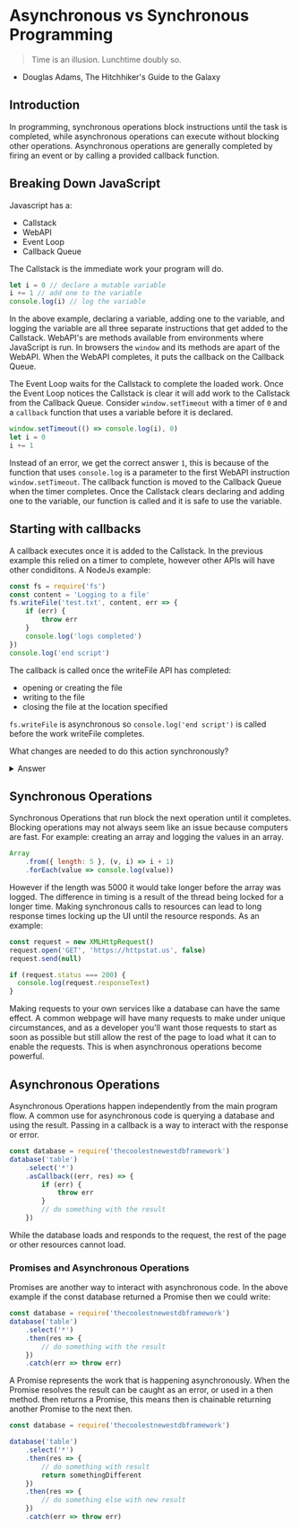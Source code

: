 # Asynchronous vs Synchronous Programming

> Time is an illusion. Lunchtime doubly so.
- Douglas Adams, The Hitchhiker's Guide to the Galaxy

## Introduction

In programming, synchronous operations block instructions until the task is completed, while asynchronous operations can execute without blocking other operations. Asynchronous operations are generally completed by firing an event or by calling a provided callback function.

## Breaking Down JavaScript

Javascript has a:
- Callstack
- WebAPI
- Event Loop
- Callback Queue

The Callstack is the immediate work your program will do.

```js
let i = 0 // declare a mutable variable
i += 1 // add one to the variable
console.log(i) // log the variable
```

In the above example, declaring a variable, adding one to the variable, and logging the variable are all three separate instructions that get added to the Callstack.
WebAPI's are methods available from environments where JavaScript is run. In browsers the `window` and its methods are apart of the WebAPI. When the WebAPI completes, it puts the callback on the Callback Queue. 

The Event Loop waits for the Callstack to complete the loaded work. Once the Event Loop notices the Callstack is clear it will add work to the Callstack from the Callback Queue.
Consider `window.setTimeout` with a timer of `0` and a `callback` function that uses a variable before it is declared.

```js
window.setTimeout(() => console.log(i), 0)
let i = 0 
i += 1
```

Instead of an error, we get the correct answer `1`, this is because of the function that uses `console.log` is a parameter to the first WebAPI instruction `window.setTimeout`. The callback function is moved to the Callback Queue when the timer completes. Once the Callstack clears declaring and adding one to the variable, our function is called and it is safe to use the variable.

## Starting with callbacks

A callback executes once it is added to the Callstack. In the previous example this relied on a timer to complete, however other APIs will have other condiditons. A NodeJs example:

```js
const fs = require('fs')
const content = 'Logging to a file'
fs.writeFile('test.txt', content, err => {
	if (err) {
		throw err
	}
	console.log('logs completed')
})
console.log('end script')
```

The callback is called once the writeFile API has completed:
- opening or creating the file
- writing to the file
- closing the file at the location specified

`fs.writeFile` is asynchronous so `console.log('end script')` is called before the work writeFile completes.

What changes are needed to do this action synchronously?

<details>
<summary>Answer</summary>
```js
const fs = require('fs')
const content = 'Logging to a file'
try {
	fs.writeFileSync('test.txt', content)
	console.log('logs completed')
} catch (err) {
	throw err
}
```

If `err` is thrown the `console.log` is not called.
</details>

## Synchronous Operations

Synchronous Operations that run block the next operation until it completes. Blocking operations may not always seem like an issue because computers are fast. For example: creating an array and logging the values in an array.

```js
Array
	.from({ length: 5 }, (v, i) => i + 1)
	.forEach(value => console.log(value))
```
However if the length was 5000 it would take longer before the array was logged. The difference in timing is a result of the thread being locked for a longer time.
Making synchronous calls to resources can lead to long response times locking up the UI until the resource responds. As an example:

```js
const request = new XMLHttpRequest()
request.open('GET', 'https://httpstat.us', false)
request.send(null)

if (request.status === 200) {
  console.log(request.responseText)
}
```

Making requests to your own services like a database can have the same effect. A common webpage will have many requests to make under unique circumstances, and as a developer you'll want those requests to start as soon as possible but still allow the rest of the page to load what it can to enable the requests.
This is when asynchronous operations become powerful.

## Asynchronous Operations

Asynchronous Operations happen independently from the main program flow. A common use for asynchronous code is querying a database and using the result. Passing in a callback is a way to interact with the response or error.

```js
const database = require('thecoolestnewestdbframework')
database('table')
	.select('*')
	.asCallback((err, res) => {
		if (err) {
			throw err
		}
		// do something with the result
	})
```
While the database loads and responds to the request, the rest of the page or other resources cannot load.

### Promises and Asynchronous Operations

Promises are another way to interact with asynchronous code. In the above example if the const database returned a Promise then we could write:

```js
const database = require('thecoolestnewestdbframework')
database('table')
	.select('*')
	.then(res => {
		// do something with the result
	})
	.catch(err => throw err)
```

A Promise represents the work that is happening asynchronously. When the Promise resolves the result can be caught as an error, or used in a then method. then returns a Promise, this means then is chainable returning another Promise to the next then.

```js
const database = require('thecoolestnewestdbframework')

database('table')
	.select('*')
	.then(res => {
		// do something with result
		return somethingDifferent
	})
	.then(res => {
		// do something else with new result
	})
	.catch(err => throw err)
```

